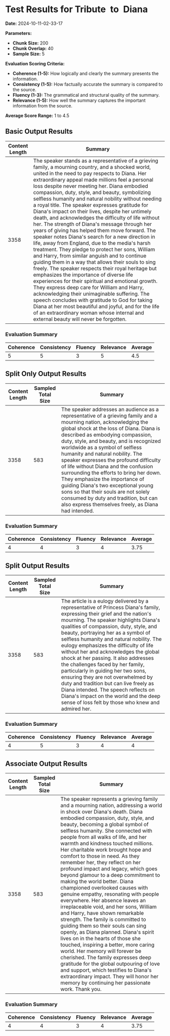 
# Test Results for Tribute to Diana
**Date:** 2024-10-11-02-33-17

**Parameters:**
- **Chunk Size:** 200
- **Chunk Overlap:** 40
- **Sample Size:** 5

**Evaluation Scoring Criteria:**
- **Coherence (1-5):** How logically and clearly the summary presents the information.
- **Consistency (1-5):** How factually accurate the summary is compared to the source.
- **Fluency (1-3):** The grammatical and structural quality of the summary.
- **Relevance (1-5):** How well the summary captures the important information from the source.

**Average Score Range:** 1 to 4.5


## Basic Output Results

| Content Length | Summary |
|----------------|---------|
| 3358 | The speaker stands as a representative of a grieving family, a mourning country, and a shocked world, united in the need to pay respects to Diana. Her extraordinary appeal made millions feel a personal loss despite never meeting her. Diana embodied compassion, duty, style, and beauty, symbolizing selfless humanity and natural nobility without needing a royal title. The speaker expresses gratitude for Diana's impact on their lives, despite her untimely death, and acknowledges the difficulty of life without her. The strength of Diana's message through her years of giving has helped them move forward. The speaker notes Diana's search for a new direction in life, away from England, due to the media's harsh treatment. They pledge to protect her sons, William and Harry, from similar anguish and to continue guiding them in a way that allows their souls to sing freely. The speaker respects their royal heritage but emphasizes the importance of diverse life experiences for their spiritual and emotional growth. They express deep care for William and Harry, acknowledging their unimaginable suffering. The speech concludes with gratitude to God for taking Diana at her most beautiful and joyful, and for the life of an extraordinary woman whose internal and external beauty will never be forgotten. |

### Evaluation Summary

| Coherence | Consistency | Fluency | Relevance | Average |
|-----------|-------------|---------|-----------|---------|
| 5 | 5 | 3 | 5 | 4.5 |

  
## Split Only Output Results

| Content Length | Sampled Total Size | Summary |
|----------------|--------------------|---------|
| 3358 | 583 | The speaker addresses an audience as a representative of a grieving family and a mourning nation, acknowledging the global shock at the loss of Diana. Diana is described as embodying compassion, duty, style, and beauty, and is recognized worldwide as a symbol of selfless humanity and natural nobility. The speaker expresses the profound difficulty of life without Diana and the confusion surrounding the efforts to bring her down. They emphasize the importance of guiding Diana's two exceptional young sons so that their souls are not solely consumed by duty and tradition, but can also express themselves freely, as Diana had intended. |

### Evaluation Summary

| Coherence | Consistency | Fluency | Relevance | Average |
|-----------|-------------|---------|-----------|---------|
| 4 | 4 | 3 | 4 | 3.75 |


## Split Output Results

| Content Length | Sampled Total Size | Summary |
|----------------|--------------------|---------|
| 3358 | 583 | The article is a eulogy delivered by a representative of Princess Diana's family, expressing their grief and the nation's mourning. The speaker highlights Diana's qualities of compassion, duty, style, and beauty, portraying her as a symbol of selfless humanity and natural nobility. The eulogy emphasizes the difficulty of life without her and acknowledges the global shock at her passing. It also addresses the challenges faced by her family, particularly in guiding her two sons, ensuring they are not overwhelmed by duty and tradition but can live freely as Diana intended. The speech reflects on Diana's impact on the world and the deep sense of loss felt by those who knew and admired her. |

### Evaluation Summary

| Coherence | Consistency | Fluency | Relevance | Average |
|-----------|-------------|---------|-----------|---------|
| 4 | 5 | 3 | 4 | 4 |

  
## Associate Output Results

| Content Length | Sampled Total Size | Summary |
|----------------|--------------------|---------|
| 3358 | 583 | The speaker represents a grieving family and a mourning nation, addressing a world in shock over Diana's death. Diana embodied compassion, duty, style, and beauty, becoming a global symbol of selfless humanity. She connected with people from all walks of life, and her warmth and kindness touched millions. Her charitable work brought hope and comfort to those in need. As they remember her, they reflect on her profound impact and legacy, which goes beyond glamour to a deep commitment to making the world better. Diana championed overlooked causes with genuine empathy, resonating with people everywhere. Her absence leaves an irreplaceable void, and her sons, William and Harry, have shown remarkable strength. The family is committed to guiding them so their souls can sing openly, as Diana planned. Diana's spirit lives on in the hearts of those she touched, inspiring a better, more caring world. Her memory will forever be cherished. The family expresses deep gratitude for the global outpouring of love and support, which testifies to Diana's extraordinary impact. They will honor her memory by continuing her passionate work. Thank you. |

### Evaluation Summary

| Coherence | Consistency | Fluency | Relevance | Average |
|-----------|-------------|---------|-----------|---------|
| 4 | 4 | 3 | 4 | 3.75 |

    
